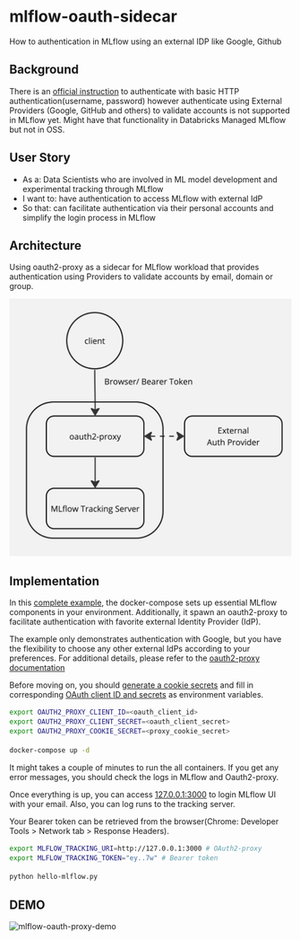 # mlflow-oauth-sidecar
How to authentication in MLflow using an external IDP like Google, Github

## Background
There is an [official instruction](https://mlflow.org/docs/latest/auth/index.html) to authenticate with basic HTTP authentication(username, password) however authenticate using External Providers (Google, GitHub and others) to validate accounts is not supported in MLflow yet. Might have that functionality in Databricks Managed MLflow but not in OSS.

## User Story
- As a: Data Scientists who are involved in ML model development and experimental tracking through MLflow
- I want to: have authentication to access MLflow with external IdP
- So that: can facilitate authentication via their personal accounts and simplify the login process in MLflow

## Architecture
Using oauth2-proxy as a sidecar for MLflow workload that provides authentication using Providers to validate accounts by email, domain or group.

![architecture](./archtiecture.jpg)

## Implementation

In this [complete example](./docker-compose.yaml), the docker-compose sets up essential MLflow components in your environment. Additionally, it spawn an oauth2-proxy to facilitate authentication with favorite external Identity Provider (IdP).

The example only demonstrates authentication with Google, but you have the flexibility to choose any other external IdPs according to your preferences. For additional details, please refer to the [oauth2-proxy documentation](https://oauth2-proxy.github.io/oauth2-proxy/configuration/oauth_provider)

Before moving on, you should [generate a cookie secrets](https://oauth2-proxy.github.io/oauth2-proxy/configuration/overview#generating-a-cookie-secret) and fill in corresponding [OAuth client ID and secrets](https://oauth2-proxy.github.io/oauth2-proxy/configuration/oauth_provider#google-auth-provider) as environment variables.

```bash
export OAUTH2_PROXY_CLIENT_ID=<oauth_client_id>
export OAUTH2_PROXY_CLIENT_SECRET=<oauth_client_secret>
export OAUTH2_PROXY_COOKIE_SECRET=<proxy_cookie_secret>

docker-compose up -d
```

It might takes a couple of minutes to run the all containers. If you get any error messages, you should check the logs in MLflow and Oauth2-proxy.

Once everything is up, you can access [127.0.0.1:3000](http://127.0.0.1:3000) to login MLflow UI with your email. Also, you can log runs to the tracking server.

Your Bearer token can be retrieved from the browser(Chrome: Developer Tools > Network tab > Response Headers).

```bash
export MLFLOW_TRACKING_URI=http://127.0.0.1:3000 # OAuth2-proxy
export MLFLOW_TRACKING_TOKEN="ey..7w" # Bearer token

python hello-mlflow.py
```

## DEMO
![mlflow-oauth-proxy-demo](./mlflow-google-auth.gif)
